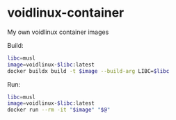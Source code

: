 # voidlinux-container

My own voidlinux container images


Build:

```bash
libc=musl
image=voidlinux-$libc:latest
docker buildx build -t $image --build-arg LIBC=$libc
```

Run:

```bash
libc=musl
image=voidlinux-$libc:latest
docker run --rm -it "$image" "$@"
```
